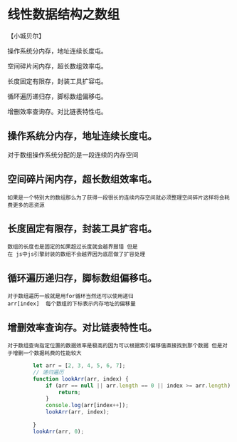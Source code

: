 # 线性数据结构之数组
【小城贝尔】

操作系统分内存，地址连续长度屯。

空间碎片闲内存，超长数组效率屯。

长度固定有限存，封装工具扩容屯。

循环遍历递归存，脚标数组偏移屯。

增删效率查询存。对比链表特性屯。

## 操作系统分内存，地址连续长度屯。
   对于数组操作系统分配的是一段连续的内存空间
## 空间碎片闲内存，超长数组效率屯。
    如果是一个特别大的数组那么为了获得一段很长的连续内存空间就必须整理空间碎片这样将会耗费更多的恶资源
## 长度固定有限存，封装工具扩容屯。
    数组的长度也是固定的如果超过长度就会越界报错 但是
    在 js中js引擎封装的数组不会越界因为底层做了扩容处理
## 循环遍历递归存，脚标数组偏移屯。
    对于数组遍历一般就是用for循环当然还可以使用递归
    arr[index]  每个数组的下标表示内存地址的偏移量
## 增删效率查询存。对比链表特性屯。
    对于数组查询指定位置的数据效率是极高的因为可以根据索引偏移值直接找到那个数据 但是对于增删一个数据耗费的性能较大
```js
        let arr = [2, 3, 4, 5, 6, 7];
        // 递归遍历
        function lookArr(arr, index) {
            if (arr == null || arr.length == 0 || index >= arr.length) {
                return;
            }
            console.log(arr[index++]);
            lookArr(arr, index);

        }
        lookArr(arr, 0);
```